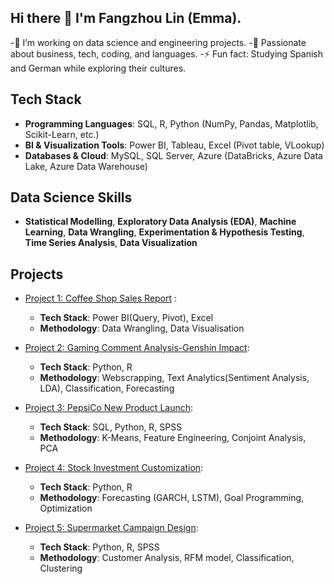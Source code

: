 ## Hi there 👋 I'm Fangzhou Lin (Emma).

-🔭 I’m working on data science and engineering projects.
-🌱 Passionate about business, tech, coding, and languages.
-⚡ Fun fact: Studying Spanish and German while exploring their cultures.

## Tech Stack

- **Programming Languages**: SQL, R, Python (NumPy, Pandas, Matplotlib, Scikit-Learn, etc.)
- **BI & Visualization Tools**: Power BI, Tableau, Excel (Pivot table, VLookup)
- **Databases & Cloud**: MySQL, SQL Server, Azure (DataBricks, Azure Data Lake, Azure Data Warehouse)

## Data Science Skills

- **Statistical Modelling**, **Exploratory Data Analysis (EDA)**, **Machine Learning**, **Data Wrangling**, **Experimentation & Hypothesis Testing**, **Time Series Analysis**, **Data Visualization**

## Projects

- [Project 1: Coffee Shop Sales Report](https://github.com/Emmalamlfz/Coffee-Shop-Sales-Report) :
  - **Tech Stack**: Power BI(Query, Pivot), Excel
  - **Methodology**: Data Wrangling, Data Visualisation

- [Project 2: Gaming Comment Analysis-Genshin Impact](https://github.com/Emmalamlfz/Gaming-Comment-Analysis?tab=readme-ov-file): 
  - **Tech Stack**: Python, R
  - **Methodology**: Webscrapping, Text Analytics(Sentiment Analysis, LDA), Classification, Forecasting

- [Project 3: PepsiCo New Product Launch](https://github.com/Emmalamlfz/PepsiCo-New-Product-Launch):
  - **Tech Stack**: SQL, Python, R, SPSS
  - **Methodology**: K-Means, Feature Engineering, Conjoint Analysis, PCA

- [Project 4: Stock Investment Customization](https://github.com/Emmalamlfz/Stock-investment):
  - **Tech Stack**: Python, R
  - **Methodology**: Forecasting (GARCH, LSTM), Goal Programming, Optimization

- [Project 5: Supermarket Campaign Design](https://github.com/Emmalamlfz/Supermarket-Campaign-Design):
  - **Tech Stack**: Python, R, SPSS
  - **Methodology**: Customer Analysis, RFM model, Classification, Clustering



<!--
**Emmalamlfz/Emmalamlfz** is a ✨ _special_ ✨ repository because its `README.md` (this file) appears on your GitHub profile.

Here are some ideas to get you started:

- 🔭 I’m currently working on ...
- 🌱 I’m currently learning ...
- 👯 I’m looking to collaborate on ...
- 🤔 I’m looking for help with ...
- 💬 Ask me about ...
- 📫 How to reach me: ...
- 😄 Pronouns: ...
- ⚡ Fun fact: ...
-->
